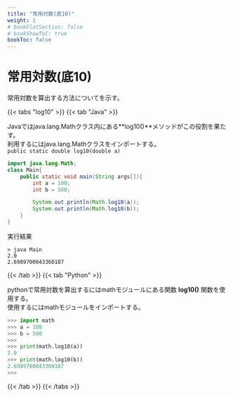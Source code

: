 ```yaml
---
title: "常用対数(底10)"
weight: 1
# bookFlatSection: false
# bookShowToC: true
bookToc: false
---
```


# 常用対数(底10)

常用対数を算出する方法についてを示す。

{{< tabs "log10" >}}
{{< tab "Java" >}}

Javaではjava.lang.Mathクラス内にある**log10()**メソッドがこの役割を果たす。  
利用するにはjava.lang.Mathクラスをインポートする。   
`public static double log10(double a)`   


```java
import java.lang.Math;
class Main{
    public static void main(String args[]){
        int a = 100;
        int b = 500;

        System.out.println(Math.log10(a));
        System.out.println(Math.log10(b));
    }
}
```

実行結果

```
> java Main
2.0
2.6989700043360187
```

{{< /tab >}}
{{< tab "Python" >}}

pythonで常用対数を算出するにはmathモジュールにある関数 **log10()** 関数を使用する。  
使用するにはmathモジュールをインポートする。  

```python
>>> import math
>>> a = 100     
>>> b = 500 
>>> 
>>> print(math.log10(a))
2.0
>>> print(math.log10(b))
2.6989700043360187
>>>
```

{{< /tab >}}
{{< /tabs >}}

